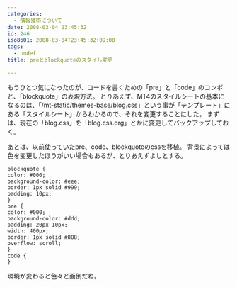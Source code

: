 ```yaml
---
categories:
  - 情報技術について
date: 2008-03-04 23:45:32
id: 246
iso8601: 2008-03-04T23:45:32+09:00
tags:
  - undef
title: preとblockquoteのスタイル変更

---
```


もうひとつ気になったのが、コードを書くための「pre」と「code」のコンボと、「blockquote」の表現方法。
とりあえず、MT4のスタイルシートの基本になるのは、「/mt-static/themes-base/blog.css」という事が「テンプレート」にある「スタイルシート」からわかるので、それを変更することにした。
まずは、現在の「blog.css」を「blog.css.org」とかに変更してバックアップしておく。


あとは、以前使っていたpre、code、blockquoteのcssを移植。
背景によっては色を変更したほうがいい場合もあるが、とりあえずよしとする。
<pre><code>blockquote {
color: #000;
background-color: #eee;
border: 1px solid #999;
padding: 10px;
}
pre {
color: #000;
background-color: #ddd;
padding: 20px 10px;
width: 400px;
border: 1px solid #888;
overflow: scroll;
}
code {
}</code></pre>
&#133;環境が変わると色々と面倒だね。
    	